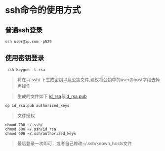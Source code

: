 # ssh命令的使用方式
## 普通ssh登录
```shell
ssh user@ip.com -p529
```

## 使用密钥登录
```shell
 ssh-keygen -t rsa
 ```
 > 将在~/.ssh/ 下生成密钥以及公钥文件,建议将公钥中的user@host字段去掉再操作

 > 生成的文件如下 [id_rsa](/resources/id_rsa)与[id_rsa.pub](/resources/id_rsa.pub)
```shell
cp id_rsa.pub authorized_keys
```
> 文件授权
```shell
chmod 700 ~/.ssh/
chmod 600 ~/.ssh/id_rsa 
chmod 600 ~/.ssh/authorized_keys
```
> 最后登录一次即可，或者自己修改~/.ssh/known_hosts文件